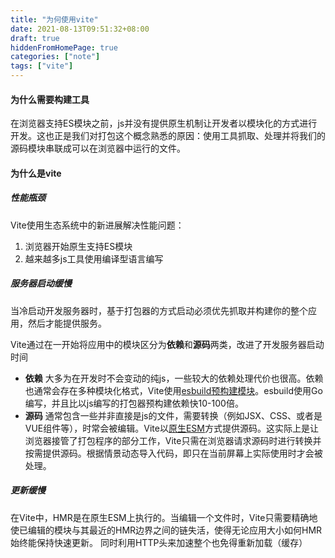 ```yaml
---
title: "为何使用vite"
date: 2021-08-13T09:51:32+08:00
draft: true
hiddenFromHomePage: true
categories: ["note"]
tags: ["vite"]
---
```

#### 为什么需要构建工具
在浏览器支持ES模块之前，js并没有提供原生机制让开发者以模块化的方式进行开发。这也正是我们对打包这个概念熟悉的原因：使用工具抓取、处理并将我们的源码模块串联成可以在浏览器中运行的文件。
#### 为什么是vite
##### 性能瓶颈
Vite使用生态系统中的新进展解决性能问题：
1. 浏览器开始原生支持ES模块
2. 越来越多js工具使用编译型语言编写

##### 服务器启动缓慢
当冷启动开发服务器时，基于打包器的方式启动必须优先抓取并构建你的整个应用，然后才能提供服务。

Vite通过在一开始将应用中的模块区分为**依赖**和**源码**两类，改进了开发服务器启动时间
+ **依赖** 大多为在开发时不会变动的纯js，一些较大的依赖处理代价也很高。依赖也通常会存在多种模块化格式，Vite使用[esbuild预构建模块](https://esbuild.github.io/)。esbuild使用Go编写，并且比以js编写的打包器预构建依赖快10-100倍。
+ **源码** 通常包含一些并非直接是js的文件，需要转换（例如JSX、CSS、或者是VUE组件等），时常会被编辑。Vite以[原生ESM](https://developer.mozilla.org/en-US/docs/Web/JavaScript/Guide/Modules)方式提供源码。这实际上是让浏览器接管了打包程序的部分工作，Vite只需在浏览器请求源码时进行转换并按需提供源码。根据情景动态导入代码，即只在当前屏幕上实际使用时才会被处理。

##### 更新缓慢
在Vite中，HMR是在原生ESM上执行的。当编辑一个文件时，Vite只需要精确地使已编辑的模块与其最近的HMR边界之间的链失活，使得无论应用大小如何HMR始终能保持快速更新。
同时利用HTTP头来加速整个也免得重新加载（缓存）